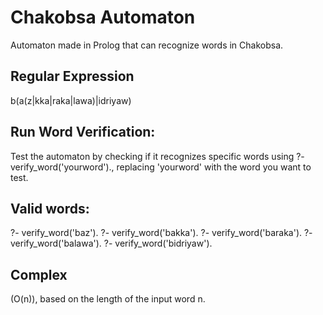 # Chakobsa Automaton

Automaton made in Prolog that can recognize words in Chakobsa.

## Regular Expression
b(a(z|kka|raka|lawa)|idriyaw)

## Run Word Verification:

Test the automaton by checking if it recognizes specific words using ?- verify_word('yourword')., replacing 'yourword' with the word you want to test.

 ## Valid words:
?- verify_word('baz').
?- verify_word('bakka').
?- verify_word('baraka').
?- verify_word('balawa').
?- verify_word('bidriyaw').


## Complex
 (O(n)), based on the length of the input word n. 


 

